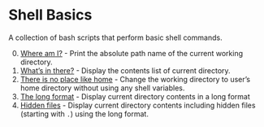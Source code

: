 # Shell Basics

A collection of bash scripts that perform basic shell commands.

0. [Where am I?](./0-current_working_directory) - Print the absolute path name
   of the current working directory.
1. [What’s in there?](./1-listit) - Display the contents list of current
   directory.
2. [There is no place like home](./2-bring_me_home) - Change the working
   directory to user’s home directory without using any shell variables.
3. [The long format](./3-listfiles) - Display current directory contents
   in a long format
4. [Hidden files](./4-listmorefiles) - Display current directory contents
   including hidden files (starting with `.`) using the long format.
